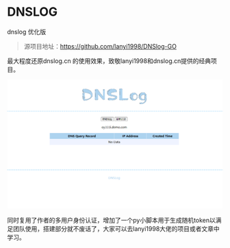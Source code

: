 # DNSLOG
dnslog 优化版

>源项目地址：https://github.com/lanyi1998/DNSlog-GO

最大程度还原dnslog.cn 的使用效果，致敬lanyi1998和dnslog.cn提供的经典项目。

![](dnslog.png)

同时复用了作者的多用户身份认证，增加了一个py小脚本用于生成随机token以满足团队使用，搭建部分就不废话了，大家可以去lanyi1998大佬的项目或者文章中学习。